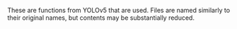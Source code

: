 These are functions from YOLOv5 that are used.  Files are named similarly to their original names, but contents may be substantially reduced.